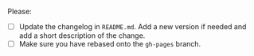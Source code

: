Please:
- [ ] Update the changelog in `README.md`. Add a new version if needed and add a short description of the change.
- [ ] Make sure you have rebased onto the `gh-pages` branch.
